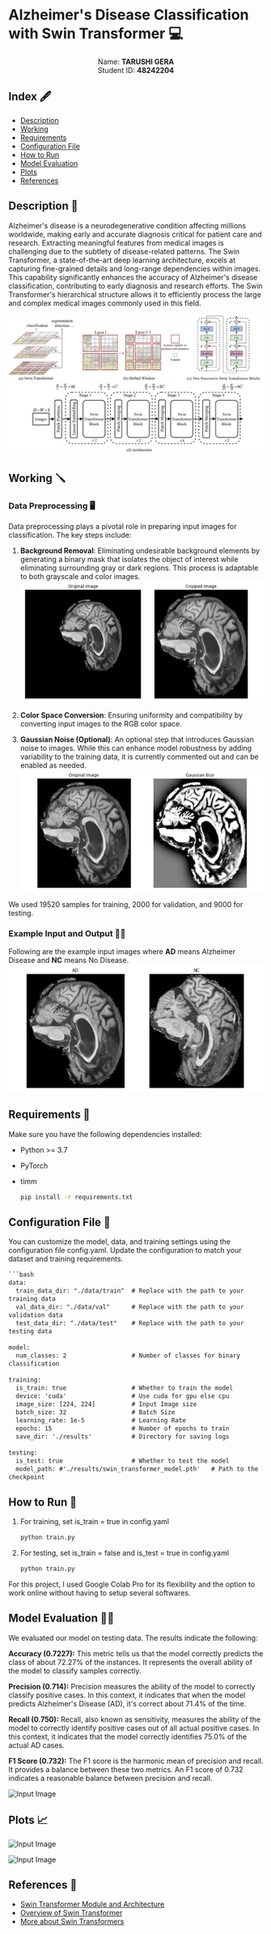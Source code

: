 # Alzheimer's Disease Classification with Swin Transformer 💻
<p align="center"> Name: <b>TARUSHI GERA</b><br>Student ID: <b>48242204</b>
    <br> 
</p>

## Index 🖋️

- [Description](#description)
- [Working](#working)
- [Requirements](#requirements)
- [Configuration File](#configuration-file)
- [How to Run](#how-to-run)
- [Model Evaluation](#model-evaluation)
- [Plots](#plots)
- [References](#references)

## Description 📖 <a name="description"></a>

Alzheimer's disease is a neurodegenerative condition affecting millions worldwide, making early and accurate diagnosis critical for patient care and research. Extracting meaningful features from medical images is challenging due to the subtlety of disease-related patterns. The Swin Transformer, a state-of-the-art deep learning architecture, excels at capturing fine-grained details and long-range dependencies within images. This capability significantly enhances the accuracy of Alzheimer's disease classification, contributing to early diagnosis and research efforts. The Swin Transformer's hierarchical structure allows it to efficiently process the large and complex medical images commonly used in this field.

![Swin Transformer](images/swin_transformer.png)

## Working 🪛 <a name="working"></a>
### Data Preprocessing 🖥️

Data preprocessing plays a pivotal role in preparing input images for classification. The key steps include:

1. **Background Removal**: Eliminating undesirable background elements by generating a binary mask that isolates the object of interest while eliminating surrounding gray or dark regions. This process is adaptable to both grayscale and color images.
![Input Image](images/crop_image.png)

2. **Color Space Conversion**: Ensuring uniformity and compatibility by converting input images to the RGB color space.

3. **Gaussian Noise (Optional)**: An optional step that introduces Gaussian noise to images. While this can enhance model robustness by adding variability to the training data, it is currently commented out and can be enabled as needed.
![Input Image](images/gaussian_blur.png)

We used 19520 samples for training, 2000 for validation, and 9000 for testing.

### Example Input and Output 👷‍♀️

Following are the example input images where **AD** means Alzheimer Disease and **NC** means No Disease.
![Input Image](images/example_input.png)


## Requirements 🧱 <a name="requirements"></a>

Make sure you have the following dependencies installed:

- Python >= 3.7
- PyTorch
- timm

    ```bash
    pip install -r requirements.txt

## Configuration File 📁 <a name="configuration-file"></a>

You can customize the model, data, and training settings using the configuration file config.yaml. Update the configuration to match your dataset and training requirements.
    
    ```bash
    data:
      train_data_dir: "./data/train"  # Replace with the path to your training data
      val_data_dir: "./data/val"      # Replace with the path to your validation data
      test_data_dir: "./data/test"    # Replace with the path to your testing data

    model:
      num_classes: 2                  # Number of classes for binary classification

    training:
      is_train: true                  # Whether to train the model
      device: 'cuda'                  # Use cuda for gpu else cpu
      image_size: [224, 224]          # Input Image size
      batch_size: 32                  # Batch Size
      learning_rate: 1e-5             # Learning Rate
      epochs: 15                      # Number of epochs to train
      save_dir: './results'           # Directory for saving logs

    testing:
      is_test: true                   # Whether to test the model
      model_path: #'./results/swin_transformer_model.pth'   # Path to the checkpoint


## How to Run 🏃 <a name="how-to-run"></a>

1. For training, set is_train = true in config.yaml
   
   ```bash
   python train.py
   
2. For testing, set is_train = false and is_test = true in config.yaml
   
   ```bash
   python train.py

For this project, I used Google Colab Pro for its flexibility and the option to work online without having to setup several softwares.

## Model Evaluation 🧑‍🏫 <a name="model-evaluation"></a>

We evaluated our model on testing data. The results indicate the following:

**Accuracy (0.7227):** This metric tells us that the model correctly predicts the class of about 72.27% of the instances. It represents the overall ability of the model to classify samples correctly.

**Precision (0.714):** Precision measures the ability of the model to correctly classify positive cases. In this context, it indicates that when the model predicts Alzheimer's Disease (AD), it's correct about 71.4% of the time.

**Recall (0.750):** Recall, also known as sensitivity, measures the ability of the model to correctly identify positive cases out of all actual positive cases. In this context, it indicates that the model correctly identifies 75.0% of the actual AD cases.

**F1 Score (0.732):** The F1 score is the harmonic mean of precision and recall. It provides a balance between these two metrics. An F1 score of 0.732 indicates a reasonable balance between precision and recall.

![Input Image](results/cm_plot.png)

## Plots 📈 <a name="plots"></a>

![Input Image](results/accuracy_plot.png)

![Input Image](results/loss_plot.png)

## References 🔖 <a name="references"></a>
- [Swin Transformer Module and Architecture](https://arxiv.org/abs/2103.14030)
- [Overview of Swin Transformer](https://www.section.io/engineering-education/an-overview-of-swin-transformer/) 
- [More about Swin Transformers](https://medium.com/@crlc112358/swin-transformer-hierarchical-vision-transformer-using-shifted-windows-ca1ccc8760b)
